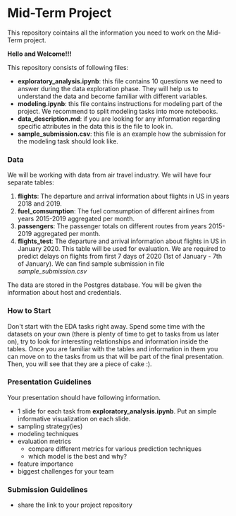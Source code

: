 # Mid-Term Project
This repository cointains all the information you need to work on the Mid-Term project.


**Hello and Welcome!!!**

This repository consists of following files:

- **exploratory_analysis.ipynb**: this file contains 10 questions we need to answer during the data exploration phase. They will help us to understand the data and become familiar with different variables.
- **modeling.ipynb**: this file contains instructions for modeling part of the project. We recommend to split modeling tasks into more notebooks.
- **data_description.md**: if you are looking for any information regarding specific attributes in the data this is the file to look in.
- **sample_submission.csv**: this file is an example how the submission for the modeling task should look like.

### Data

We will be working with data from air travel industry. We will have four separate tables:

1. **flights**: The departure and arrival information about flights in US in years 2018 and 2019.
2. **fuel_comsumption**: The fuel comsumption of different airlines from years 2015-2019 aggregated per month.
3. **passengers**: The passenger totals on different routes from years 2015-2019 aggregated per month.
5. **flights_test**: The departure and arrival information about flights in US in January 2020. This table will be used for evaluation. We are required to predict delays on flights from first 7 days of 2020 (1st of January - 7th of January). We can find sample submission in file _sample_submission.csv_

The data are stored in the Postgres database. You will be given the information about host and credentials.

### How to Start

Don't start with the EDA tasks right away. Spend some time with the datasets on your own (there is plenty of time to get to tasks from us later on), try to look for interesting relationships and information inside the tables. Once you are familiar with the tables and information in them you can move on to the tasks from us that will be part of the final presentation. Then, you will see that they are a piece of cake :).


### Presentation Guidelines

Your presentation should have following information.

- 1 slide for each task from **exploratory_analysis.ipynb**. Put an simple informative visualization on each slide.
- sampling strategy(ies)
- modeling techniques
- evaluation metrics 
    - compare different metrics for various prediction techniques
    - which model is the best and why?
- feature importance
- biggest challenges for your team


### Submission Guidelines

- share the link to your project repository
